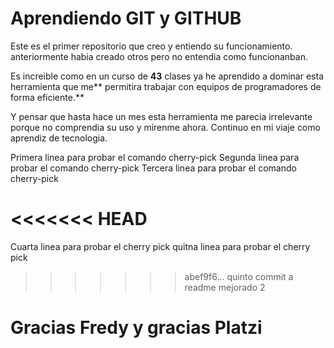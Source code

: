 # Aprendiendo GIT y GITHUB
Este es el primer repositorio que creo y entiendo su funcionamiento. anteriormente habia creado otros pero no entendia como funcionanban.

Es increible como en un curso de **43** clases ya he aprendido a dominar esta herramienta que me** permitira trabajar con equipos de programadores de forma eficiente.**

Y pensar que hasta hace un mes esta herramienta me parecia irrelevante porque no comprendia su uso y mirenme ahora. Continuo en mi viaje como aprendiz de tecnologia.

Primera linea para probar el comando cherry-pick
Segunda linea para probar el comando cherry-pick
Tercera linea para probar el comando cherry-pick

<<<<<<< HEAD
=======
Cuarta linea para probar el cherry pick
quitna linea para probar el cherry pick

>>>>>>> abef9f6... quinto commit a readme mejorado 2
# Gracias Fredy y gracias Platzi